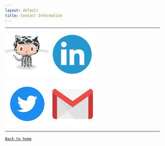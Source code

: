 ```yaml
---
layout: default
title: Contact Information
---
```


* * *

[![github](/images/octocat_leopard.png)](https://github.com/beeankha) [![linkedin](/images/linkedin.png)](https://www.linkedin.com/in/beeankha/)

[![twitter](/images/twitter.png)](https://twitter.com/bizonks) [![email](/images/gmail.png)](mailto:beeankha@gmail.com)

* * *

[`Back to home`](https://beeankha.github.io/)